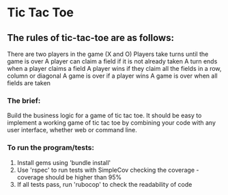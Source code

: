 # Tic Tac Toe

## The rules of tic-tac-toe are as follows:

There are two players in the game (X and O)
Players take turns until the game is over
A player can claim a field if it is not already taken
A turn ends when a player claims a field
A player wins if they claim all the fields in a row, column or diagonal
A game is over if a player wins
A game is over when all fields are taken

### The brief:

Build the business logic for a game of tic tac toe. It should be easy to implement a working game of tic tac toe by combining your code with any user interface, whether web or command line.

### To run the program/tests:
1. Install gems using 'bundle install'
2. Use 'rspec' to run tests with SimpleCov checking the coverage - coverage should be higher than 95%
3. If all tests pass, run 'rubocop' to check the readability of code
